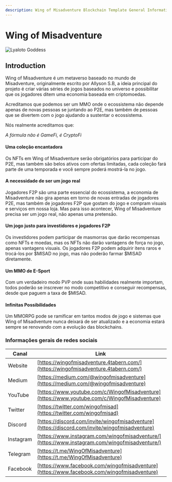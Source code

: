 ```yaml
---
description: Wing of Misadventure Blockchain Template General Information
---
```


# Wing of Misadventure

![Lyaloto Goddess](<.gitbook/assets/image (22).png>)

## Introduction

Wing of Misadventure é um metaverso baseado no mundo de Misadventure, originalmente escrito por Allyson S.B, a ideia principal do projeto é criar várias séries de jogos baseados no universo e possibilitar que os jogadores ditem uma economia baseada em criptomoedas.

Acreditamos que podemos ser um MMO onde o ecossistema não depende apenas de novas pessoas se juntando ao P2E, mas também de pessoas que se divertem com o jogo ajudando a sustentar o ecossistema.

Nós realmente acreditamos que:

_A fórmula não é GameFi, é CryptoFi_

#### Uma coleção encantadora

Os NFTs em Wing of Misadventure serão obrigatórios para participar do P2E, mas também são belos ativos com ofertas limitadas, cada coleção fará parte de uma temporada e você sempre poderá mostrá-la no jogo.

#### A necessidade de ser um jogo real

Jogadores F2P são uma parte essencial do ecossistema, a economia de Misadventure não gira apenas em torno de novas entradas de jogadores P2E, mas também de jogadores F2P que gostam do jogo e compram visuais e serviços em nossa loja. Mas para isso acontecer, Wing of Misadventure precisa ser um jogo real, não apenas uma pretensão.

#### Um jogo justo para investidores e jogadores F2P

Os investidores podem participar de masmorras que darão recompensas como NFTs e moedas, mas os NFTs não darão vantagens de força no jogo, apenas vantagens visuais. Os jogadores F2P podem adquirir itens raros e trocá-los por $MISAD no jogo, mas não poderão farmar $MISAD diretamente.

#### Um MMO de E-Sport

Com um verdadeiro modo PVP onde suas habilidades realmente importam, todos poderão se inscrever no modo competitivo e conseguir recompensas, desde que paguem a taxa de $MISAD.

#### Infinitas Possibilidades

Um MMORPG pode se ramificar em tantos modos de jogo e sistemas que Wing of Misadventure nunca deixará de ser atualizado e a economia estará sempre se renovando com a evolução das blockchains.

### Informações gerais de redes sociais

| Canal   | Link                                                                                           |
| --------- | ---------------------------------------------------------------------------------------------- |
| Website   | [https://wingofmisadventure.4tabern.com/](https://wingofmisadventure.4tabern.com/)             |
| Medium    | [https://medium.com/@wingofmisadventure](https://medium.com/@wingofmisadventure)               |
| YouTube   | [https://www.youtube.com/c/WingofMisadventure](https://www.youtube.com/c/WingofMisadventure)   |
| Twitter   | [https://twitter.com/wingofmisad](https://twitter.com/wingofmisad)                             |
| Discord   | [https://discord.com/invite/wingofmisadventure](https://discord.com/invite/wingofmisadventure) |
| Instagram | [https://www.instagram.com/wingofmisadventure/](https://www.instagram.com/wingofmisadventure/) |
| Telegram  | [https://t.me/WingOfMisadventure](https://t.me/WingOfMisadventure)                             |
| Facebook  | [https://www.facebook.com/wingofmisadventure](https://www.facebook.com/wingofmisadventure)     |



